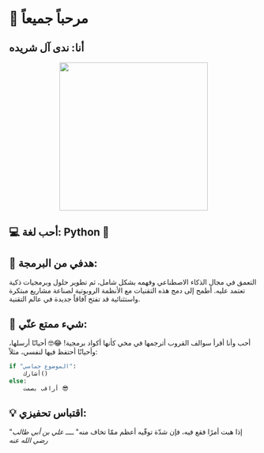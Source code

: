 # 👋 مرحباً جميعاً
## أنا: ندى آل شريده

<p align="center">
    <img src="https://github-production-user-asset-6210df.s3.amazonaws.com/197522928/442956904-ba4d5040-fca0-4484-81af-219c7863a468.gif?X-Amz-Algorithm=AWS4-HMAC-SHA256&X-Amz-Credential=AKIAVCODYLSA53PQK4ZA%2F20250512%2Fus-east-1%2Fs3%2Faws4_request&X-Amz-Date=20250512T214816Z&X-Amz-Expires=300&X-Amz-Signature=5907d9dc5d47cf59b8a01b03b7241591960708eb740b5a89bbe0205ce5645d25&X-Amz-SignedHeaders=host" width="300" height="300"/>
</p>

## 💻 أحب لغة: Python 🐍

## 🎯 هدفي من البرمجة:
التعمق في مجال الذكاء الاصطناعي وفهمه بشكل شامل، ثم تطوير حلول وبرمجيات ذكية تعتمد عليه.
أطمح إلى دمج هذه التقنيات مع الأنظمة الروبوتية لصناعة مشاريع مبتكرة واستثنائية قد تفتح آفاقاً جديدة في عالم التقنية.

## 🤔 شيء ممتع عنّي:
أحب وأنا أقرأ سوالف القروب أترجمها في مخي كأنها أكواد برمجية! 😂🤓
أحيانًا أرسلها، وأحيانًا أحتفظ فيها لنفسي، مثلاً:
```python
if "الموضوع حماسي":
    أشارك()
else:
    أراقب بصمت 😎
```


## 💡 اقتباس تحفيزي:
"إذا هبت أمرًا فقع فيه، فإن شدّة توقّيه أعظم ممّا تخاف منه"
               *ــــ علي بن أبي طالب رضي الله عنه*

